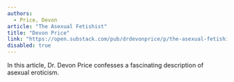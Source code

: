 ```yaml
---
authors:
  - Price, Devon
article: "The Asexual Fetishist"
title: "Devon Price"
link: "https://open.substack.com/pub/drdevonprice/p/the-asexual-fetishist"
disabled: true
---
```

In this article, Dr. Devon Price confesses a fascinating description of asexual eroticism.
